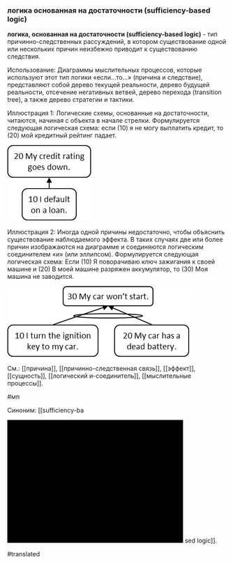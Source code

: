 ### логика основанная на достаточности (sufficiency-based logic)

**логика, основанная на достаточности (sufficiency-based logic)** - тип причинно-следственных рассуждений, в котором существование одной или нескольких причин неизбежно приводит к существованию следствия.

Использование: Диаграммы мыслительных процессов, которые используют этот тип логики «если...то...» (причина и следствие), представляют собой дерево текущей реальности, дерево будущей реальности, отсечение негативных ветвей, дерево перехода (transition tree), а также дерево стратегии и тактики.

Иллюстрация 1: Логические схемы, основанные на достаточности, читаются, начиная с объекта в начале стрелки. Формулируется следующая логическая схема: если (10) я не могу выплатить кредит, то (20) мой кредитный рейтинг падает.

![](images/image81.png)

Иллюстрация 2: Иногда одной причины недостаточно, чтобы объяснить существование наблюдаемого эффекта. В таких случаях две или более причин изображаются на диаграмме и соединяются логическим соединителем «и» (или эллипсом). Формулируется следующая логическая схема: Если (10) Я поворачиваю ключ зажигания к своей машине и (20) В моей машине разряжен аккумулятор, то (30) Моя машина не заводится.

![](images/image24.png)

См.: [[причина]], [[причинно-следственная связь]], [[эффект]], [[сущность]], [[логический и-соединитель]], [[мыслительные процессы]].

#мп

Синоним: [[sufficiency-ba

<img src="./tocico_dictionary_2nd_editio-48_2.png"/>
 sed logic]].

#translated
